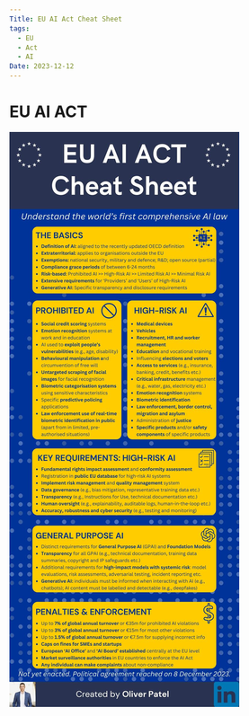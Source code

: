 ```yaml
---
Title: EU AI Act Cheat Sheet
tags:
  - EU
  - Act
  - AI
Date: 2023-12-12
---
```


# EU AI ACT 




![](../_asset/17023691567102220782399538097405.jpg)
